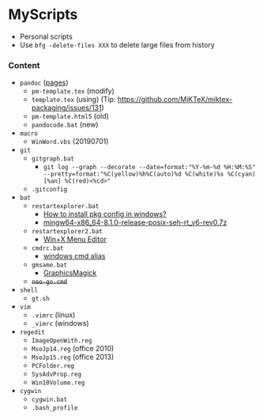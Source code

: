# MyScripts

+ Personal scripts
+ Use `bfg -delete-files XXX` to delete large files from history

### Content

+ `pandoc` ([pages](https://github.com/tzengyuxio/pages))
    + `pm-template.tex` (modify)
    + `template.tex` (using) (Tip: https://github.com/MiKTeX/miktex-packaging/issues/131)
    + `pm-template.html5` (old)
    + `pandocode.bat` (new)
+ `macro`
    + `WinWord.vbs` (20190701)
+ `git`
    + `gitgraph.bat`
        + `git log --graph --decorate --date=format:"%Y-%m-%d %H:%M:%S" --pretty=format:"%C(yellow)%h%C(auto)%d %C(white)%s %C(cyan)[%an] %C(red)<%cd>"`
    + `.gitconfig`
+ `bat`
    + `restartexplorer.bat`
        + [How to install pkg config in windows?](https://stackoverflow.com/questions/1710922/how-to-install-pkg-config-in-windows)
        + [mingw64-x86_64-8.1.0-release-posix-seh-rt_v6-rev0.7z](https://sourceforge.net/projects/mingw-w64/files/Toolchains%20targetting%20Win64/Personal%20Builds/mingw-builds/8.1.0/threads-posix/seh/)
	+ `restartexplorer2.bat`
		+ [Win+X Menu Editor](https://www.gigafree.net/system/registry/win+xmenueditor.html)
    + `cmdrc.bat`
        + [windows cmd alias](https://blog.csdn.net/yiranzhiliposui/article/details/83116819)
	+ `gmsame.bat`
		+ [GraphicsMagick](http://www.graphicsmagick.org/)
    + ~~`neo-go.cmd`~~
+ `shell`
    + `gt.sh`
+ `vim`
    + `.vimrc` (linux)
    + `_vimrc` (windows)
+ `regedit`
    + `ImageOpenWith.reg`
    + `MsoJp14.reg` (office 2010)
    + `MsoJp15.reg` (office 2013)
    + `PCFolder.reg`
    + `SysAdvProp.reg`
    + `Win10Volume.reg`
+ `cygwin`
    + `cygwin.bat`
    + `.bash_profile`
